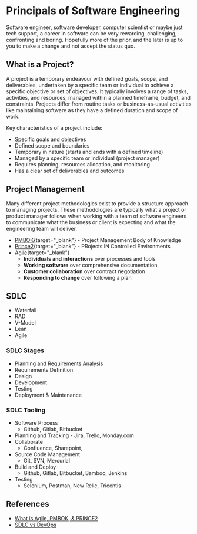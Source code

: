 # Principals of Software Engineering

Software engineer, software developer, computer scientist or maybe just tech support, a career in software can be very rewarding, challenging, confronting and boring. Hopefully more of the prior, and the later is up to you to make a change and not accept the status quo. 

## What is a Project?
A project is a temporary endeavour with defined goals, scope, and deliverables, undertaken by a specific team or individual to achieve a specific objective or set of objectives. It typically involves a range of tasks, activities, and resources, managed within a planned timeframe, budget, and constraints. Projects differ from routine tasks or business-as-usual activities like maintaining software as they have a defined duration and scope of work.

Key characteristics of a project include:

- Specific goals and objectives
- Defined scope and boundaries
- Temporary in nature (starts and ends with a defined timeline)
- Managed by a specific team or individual (project manager)
- Requires planning, resources allocation, and monitoring
- Has a clear set of deliverables and outcomes

## Project Management
Many different project methodologies exist to provide a structure approach to managing projects. These methodologies are typically what a project or product manager follows when working with a team of software engineers to communicate what the business or client is expecting and what the engineering team will deliver. 

- [PMBOK](https://www.pmi.org/standards/pmbok){target="_blank"} - Project Management Body of Knowledge
- [Prince2](https://www.prince2.com/aus){target="_blank"} - PRojects IN Controlled Environments
- [Agile](https://agilemanifesto.org/principles.html){target="_blank"}
    - **Individuals and interactions** over processes and tools
    - **Working software** over comprehensive documentation
    - **Customer collaboration** over contract negotiation
    - **Responding to change** over following a plan

## SDLC
- Waterfall
- RAD
- V-Model
- Lean
- Agile

### SDLC Stages
- Planning and Requirements Analysis
- Requirements Definition
- Design
- Development
- Testing
- Deployment & Maintenance

### SDLC Tooling
- Software Process
    - Github, Gitlab, Bitbucket
- Planning and Tracking
      - Jira, Trello, Monday.com
- Collaborate
    - Confluence, Sharepoint, 
- Source Code Management
    - Git, SVN, Mercurial
- Build and Deploy
    - Github, Gitlab, Bitbucket, Bamboo, Jenkins
- Testing
    - Selenium, Postman, New Relic, Tricentis


## References
- [What is Agile, PMBOK, & PRINCE2](https://agilemanagementoffice.com/what-is-agile-pmbok-and-prince2/)
- [SDLC vs DevOps](https://medium.com/@nalawade1000work/sdlc-vs-devops-25ff2dd0accf)